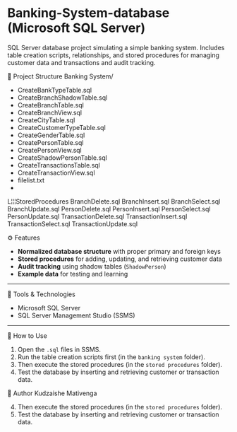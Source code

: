 # Banking-System-database (Microsoft SQL Server)
SQL Server database project simulating a simple banking system. Includes table creation scripts, relationships, and stored procedures for managing customer data and transactions and audit tracking.

📂 Project Structure
Banking System/
-   CreateBankTypeTable.sql
-   CreateBranchShadowTable.sql
-   CreateBranchTable.sql
-   CreateBranchView.sql
-   CreateCityTable.sql
-   CreateCustomerTypeTable.sql
-   CreateGenderTable.sql
-   CreatePersonTable.sql
-   CreatePersonView.sql
-   CreateShadowPersonTable.sql
-   CreateTransactionsTable.sql
-   CreateTransactionView.sql
-   filelist.txt
-   
L¦¦¦StoredProcedures
        BranchDelete.sql
        BranchInsert.sql
        BranchSelect.sql
        BranchUpdate.sql
        PersonDelete.sql
        PersonInsert.sql
        PersonSelect.sql
        PersonUpdate.sql
        TransactionDelete.sql
        TransactionInsert.sql
        TransactionSelect.sql
        TransactionUpdate.sql
        



 ⚙️ Features
- **Normalized database structure** with proper primary and foreign keys  
- **Stored procedures** for adding, updating, and retrieving customer data  
- **Audit tracking** using shadow tables (`ShadowPerson`)  
- **Example data** for testing and learning  

---

🧰 Tools & Technologies
- Microsoft SQL Server  
- SQL Server Management Studio (SSMS)  

---

📘 How to Use
1. Open the `.sql` files in SSMS.  
2. Run the table creation scripts first (in the `banking system` folder).
3. Then execute the stored procedures (in the `stored procedures` folder).  
4. Test the database by inserting and retrieving customer or transaction data.

👤 Author
Kudzaishe Mativenga

4. Then execute the stored procedures (in the `stored procedures` folder).  
5. Test the database by inserting and retrieving customer or transaction data.
